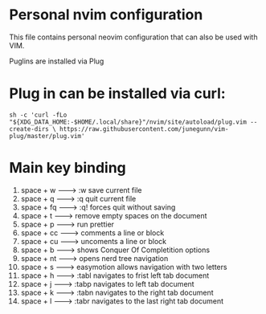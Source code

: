 # Personal nvim configuration

This file contains personal neovim configuration that can also be used with VIM.

Puglins are installed via Plug

# Plug in can be installed via curl:

```
sh -c 'curl -fLo "${XDG_DATA_HOME:-$HOME/.local/share}"/nvim/site/autoload/plug.vim --create-dirs \ https://raw.githubusercontent.com/junegunn/vim-plug/master/plug.vim'
```

# Main key binding

  1. space + w   ---> :w save current file
  2. space + q   ---> :q quit current file
  3. space + fq  ---> :q! forces quit without saving
  4. space + t   ---> <Plugin> remove empty spaces on the document
  5. space + p   ---> run prettier
  6. space + cc  ---> comments a line or block
  7. space + cu  ---> uncoments a line or block
  8. space + b   ---> <Plugin> shows Conquer Of Completition options
  9. space + nt  ---> <Plugin> opens nerd tree navigation
  10. space + s  ---> <Plugin> easymotion allows navigation with two letters
  11. space + h  ---> :tabl navigates to frist left tab document
  12. space + j  ---> :tabp navigates to left tab document
  13. space + k  ---> :tabn navigates to the right tab document
  14. space + l  ---> :tabr navigates to the last right tab document
  
